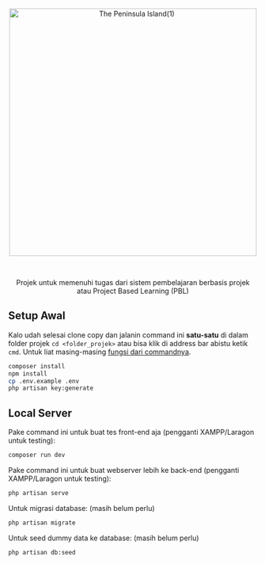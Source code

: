 <br>
<p align="center"><img width="500" alt="The Peninsula Island(1)" src="https://github.com/user-attachments/assets/a89dd069-4ed8-4770-b938-e757bb8fdc04" /></p>
<br>
<p align="center">Projek untuk memenuhi tugas dari sistem pembelajaran berbasis projek atau Project Based Learning (PBL)</p>

## Setup Awal
Kalo udah selesai clone copy dan jalanin command ini **satu-satu** di dalam folder projek `cd <folder_projek>` atau bisa klik di address bar abistu ketik `cmd`. Untuk liat masing-masing [fungsi dari commandnya](https://medium.com/@rajvir.ahmed.shuvo/setting-up-an-existing-laravel-project-from-git-a-step-by-step-guide-7dec48bdc5f).

```bash
composer install
npm install
cp .env.example .env
php artisan key:generate
```

## Local Server
Pake command ini untuk buat tes front-end aja (pengganti XAMPP/Laragon untuk testing):
```bash
composer run dev
```
Pake command ini untuk buat webserver lebih ke back-end (pengganti XAMPP/Laragon untuk testing):
```bash
php artisan serve
```
Untuk migrasi database: (masih belum perlu)
```bash
php artisan migrate
```
Untuk seed dummy data ke database: (masih belum perlu)
```bash
php artisan db:seed
```



